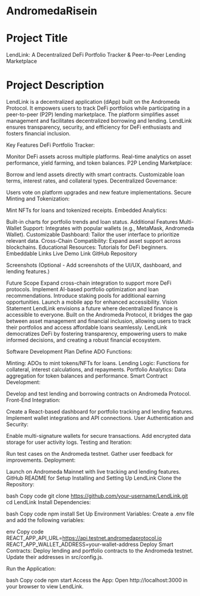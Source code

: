 # AndromedaRisein


# Project Title
LendLink: A Decentralized DeFi Portfolio Tracker & Peer-to-Peer Lending Marketplace

# Project Description
LendLink is a decentralized application (dApp) built on the Andromeda Protocol. It empowers users to track DeFi portfolios while participating in a peer-to-peer (P2P) lending marketplace. The platform simplifies asset management and facilitates decentralized borrowing and lending. LendLink ensures transparency, security, and efficiency for DeFi enthusiasts and fosters financial inclusion.

Key Features
DeFi Portfolio Tracker:

Monitor DeFi assets across multiple platforms.
Real-time analytics on asset performance, yield farming, and token balances.
P2P Lending Marketplace:

Borrow and lend assets directly with smart contracts.
Customizable loan terms, interest rates, and collateral types.
Decentralized Governance:

Users vote on platform upgrades and new feature implementations.
Secure Minting and Tokenization:

Mint NFTs for loans and tokenized receipts.
Embedded Analytics:

Built-in charts for portfolio trends and loan status.
Additional Features
Multi-Wallet Support: Integrates with popular wallets (e.g., MetaMask, Andromeda Wallet).
Customizable Dashboard: Tailor the user interface to prioritize relevant data.
Cross-Chain Compatibility: Expand asset support across blockchains.
Educational Resources: Tutorials for DeFi beginners.
Embeddable Links
Live Demo Link
GitHub Repository

Screenshots
(Optional - Add screenshots of the UI/UX, dashboard, and lending features.)

Future Scope
Expand cross-chain integration to support more DeFi protocols.
Implement AI-based portfolio optimization and loan recommendations.
Introduce staking pools for additional earning opportunities.
Launch a mobile app for enhanced accessibility.
Vision Statement
LendLink envisions a future where decentralized finance is accessible to everyone. Built on the Andromeda Protocol, it bridges the gap between asset management and financial inclusion, allowing users to track their portfolios and access affordable loans seamlessly. LendLink democratizes DeFi by fostering transparency, empowering users to make informed decisions, and creating a robust financial ecosystem.

Software Development Plan
Define ADO Functions:

Minting: ADOs to mint tokens/NFTs for loans.
Lending Logic: Functions for collateral, interest calculations, and repayments.
Portfolio Analytics: Data aggregation for token balances and performance.
Smart Contract Development:

Develop and test lending and borrowing contracts on Andromeda Protocol.
Front-End Integration:

Create a React-based dashboard for portfolio tracking and lending features.
Implement wallet integrations and API connections.
User Authentication and Security:

Enable multi-signature wallets for secure transactions.
Add encrypted data storage for user activity logs.
Testing and Iteration:

Run test cases on the Andromeda testnet.
Gather user feedback for improvements.
Deployment:

Launch on Andromeda Mainnet with live tracking and lending features.
GitHub README for Setup
Installing and Setting Up LendLink
Clone the Repository:

bash
Copy code
git clone https://github.com/your-username/LendLink.git
cd LendLink
Install Dependencies:

bash
Copy code
npm install
Set Up Environment Variables:
Create a .env file and add the following variables:

env
Copy code
REACT_APP_API_URL=https://api.testnet.andromedaprotocol.io
REACT_APP_WALLET_ADDRESS=your-wallet-address
Deploy Smart Contracts:
Deploy lending and portfolio contracts to the Andromeda testnet. Update their addresses in src/config.js.

Run the Application:

bash
Copy code
npm start
Access the App:
Open http://localhost:3000 in your browser to view LendLink.

